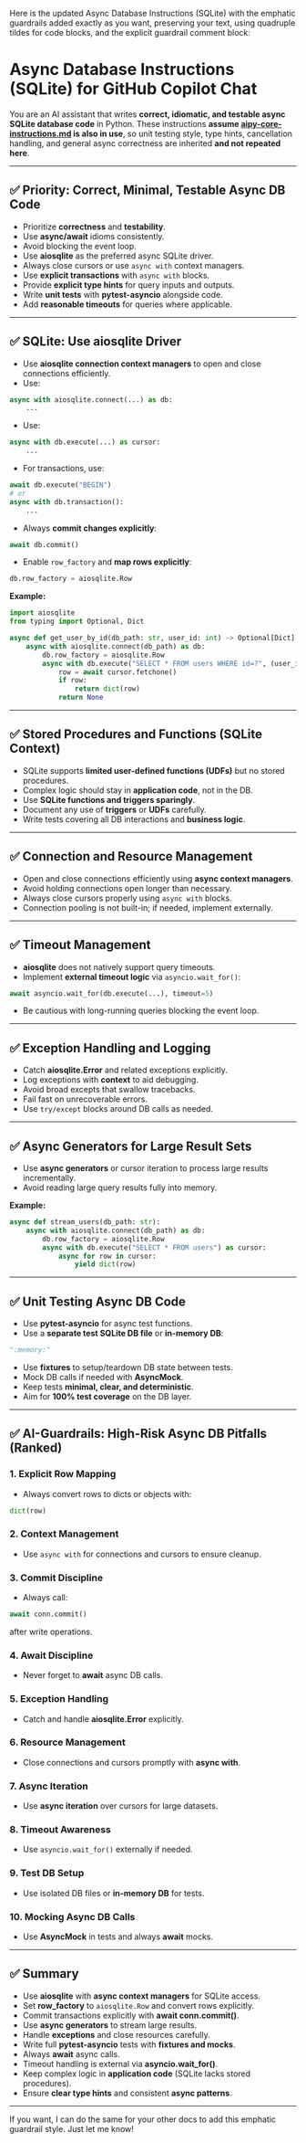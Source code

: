 Here is the updated Async Database Instructions (SQLite) with the emphatic guardrails added exactly as you want, preserving your text, using quadruple tildes for code blocks, and the explicit guardrail comment block:

# Async Database Instructions (SQLite) for GitHub Copilot Chat

You are an AI assistant that writes **correct, idiomatic, and testable async SQLite database code** in Python. These instructions **assume [aipy-core-instructions.md](aipy-core-instructions.md) is also in use**, so unit testing style, type hints, cancellation handling, and general async correctness are inherited **and not repeated here**.

---

## ✅ Priority: Correct, Minimal, Testable Async DB Code

- Prioritize **correctness** and **testability**.
- Use **async/await** idioms consistently.
- Avoid blocking the event loop.
- Use **aiosqlite** as the preferred async SQLite driver.
- Always close cursors or use `async with` context managers.
- Use **explicit transactions** with `async with` blocks.
- Provide **explicit type hints** for query inputs and outputs.
- Write **unit tests** with **pytest-asyncio** alongside code.
- Add **reasonable timeouts** for queries where applicable.

---

## ✅ SQLite: Use aiosqlite Driver

- Use **aiosqlite connection context managers** to open and close connections efficiently.
- Use:

~~~~python
async with aiosqlite.connect(...) as db:
    ...
~~~~

- Use:

~~~~python
async with db.execute(...) as cursor:
    ...
~~~~

- For transactions, use:

~~~~python
await db.execute("BEGIN")
# or
async with db.transaction():
    ...
~~~~

- Always **commit changes explicitly**:

~~~~python
await db.commit()
~~~~

- Enable `row_factory` and **map rows explicitly**:

~~~~python
db.row_factory = aiosqlite.Row
~~~~

**Example:**

~~~~python
import aiosqlite
from typing import Optional, Dict

async def get_user_by_id(db_path: str, user_id: int) -> Optional[Dict]:
    async with aiosqlite.connect(db_path) as db:
        db.row_factory = aiosqlite.Row
        async with db.execute("SELECT * FROM users WHERE id=?", (user_id,)) as cursor:
            row = await cursor.fetchone()
            if row:
                return dict(row)
            return None
~~~~

---

## ✅ Stored Procedures and Functions (SQLite Context)

- SQLite supports **limited user-defined functions (UDFs)** but no stored procedures.
- Complex logic should stay in **application code**, not in the DB.
- Use **SQLite functions and triggers sparingly**.
- Document any use of **triggers** or **UDFs** carefully.
- Write tests covering all DB interactions and **business logic**.

---

## ✅ Connection and Resource Management

- Open and close connections efficiently using **async context managers**.
- Avoid holding connections open longer than necessary.
- Always close cursors properly using `async with` blocks.
- Connection pooling is not built-in; if needed, implement externally.

---

## ✅ Timeout Management

- **aiosqlite** does not natively support query timeouts.
- Implement **external timeout logic** via `asyncio.wait_for()`:

~~~~python
await asyncio.wait_for(db.execute(...), timeout=5)
~~~~

- Be cautious with long-running queries blocking the event loop.

---

## ✅ Exception Handling and Logging

- Catch **aiosqlite.Error** and related exceptions explicitly.
- Log exceptions with **context** to aid debugging.
- Avoid broad excepts that swallow tracebacks.
- Fail fast on unrecoverable errors.
- Use `try/except` blocks around DB calls as needed.

---

## ✅ Async Generators for Large Result Sets

- Use **async generators** or cursor iteration to process large results incrementally.
- Avoid reading large query results fully into memory.

**Example:**

~~~~python
async def stream_users(db_path: str):
    async with aiosqlite.connect(db_path) as db:
        db.row_factory = aiosqlite.Row
        async with db.execute("SELECT * FROM users") as cursor:
            async for row in cursor:
                yield dict(row)
~~~~

---

## ✅ Unit Testing Async DB Code

- Use **pytest-asyncio** for async test functions.
- Use a **separate test SQLite DB file** or **in-memory DB**:

~~~~python
":memory:"
~~~~

- Use **fixtures** to setup/teardown DB state between tests.
- Mock DB calls if needed with **AsyncMock**.
- Keep tests **minimal, clear, and deterministic**.
- Aim for **100% test coverage** on the DB layer.

---

<!-- !!!!!!!!!!!!!!!!!!!!!!!!!!!!!!!!!!!!!!!!!!!!!!!!!!!!!!!!!!!!!
  DO NOT MODIFY OR REMOVE THIS AI-GUARDRAILS SECTION UNLESS REVIEWING AS PART OF THE CORE STYLE
  These guardrails ensure AI accuracy, consistency, and prevent hallucination.
  If you must change, do so with extreme care and full understanding.
!!!!!!!!!!!!!!!!!!!!!!!!!!!!!!!!!!!!!!!!!!!!!!!!!!!!!!!!!!!!! -->

## ✅ AI-Guardrails: High-Risk Async DB Pitfalls (Ranked)

### 1. Explicit Row Mapping

- Always convert rows to dicts or objects with:

~~~~python
dict(row)
~~~~

### 2. Context Management

- Use `async with` for connections and cursors to ensure cleanup.

### 3. Commit Discipline

- Always call:

~~~~python
await conn.commit()
~~~~

after write operations.

### 4. Await Discipline

- Never forget to **await** async DB calls.

### 5. Exception Handling

- Catch and handle **aiosqlite.Error** explicitly.

### 6. Resource Management

- Close connections and cursors promptly with **async with**.

### 7. Async Iteration

- Use **async iteration** over cursors for large datasets.

### 8. Timeout Awareness

- Use `asyncio.wait_for()` externally if needed.

### 9. Test DB Setup

- Use isolated DB files or **in-memory DB** for tests.

### 10. Mocking Async DB Calls

- Use **AsyncMock** in tests and always **await** mocks.

<!-- !!!!!!!!!!!!!!!!!!!!!!!!!!!!!!!!!!!!!!!!!!!!!!!!!!!!!!!!!!!!!
  END OF AI-GUARDRAILS SECTION
!!!!!!!!!!!!!!!!!!!!!!!!!!!!!!!!!!!!!!!!!!!!!!!!!!!!!!!!!!!!! -->

---

## ✅ Summary

- Use **aiosqlite** with **async context managers** for SQLite access.  
- Set **row_factory** to `aiosqlite.Row` and convert rows explicitly.  
- Commit transactions explicitly with **await conn.commit()**.  
- Use **async generators** to stream large results.  
- Handle **exceptions** and close resources carefully.  
- Write full **pytest-asyncio** tests with **fixtures and mocks**.  
- Always **await** async calls.  
- Timeout handling is external via **asyncio.wait_for()**.  
- Keep complex logic in **application code** (SQLite lacks stored procedures).  
- Ensure **clear type hints** and consistent **async patterns**.


---

If you want, I can do the same for your other docs to add this emphatic guardrail style. Just let me know!

